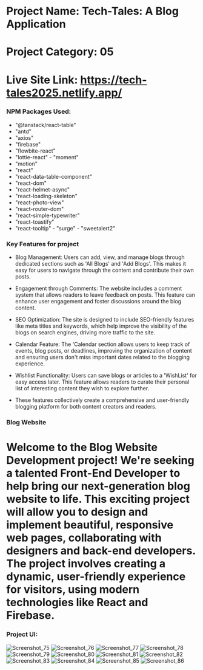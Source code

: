 


# Project Name: Tech-Tales: A Blog Application
# Project Category: 05
# Live Site Link: https://tech-tales2025.netlify.app/


### NPM Packages Used:

  - "@tanstack/react-table"
   - "antd"
   - "axios"
   - "firebase"
  -  "flowbite-react"
   - "lottie-react"
    - "moment"
   - "motion"
   - "react"
   - "react-data-table-component"
   - "react-dom"
   - "react-helmet-async"
   - "react-loading-skeleton"
   - "react-photo-view"
   - "react-router-dom"
   - "react-simple-typewriter"
   - "react-toastify"
   - "react-tooltip"
    - "surge"
    - "sweetalert2"



###  Key Features for project


- Blog Management: Users can add, view, and manage blogs through dedicated sections such as 'All Blogs' and 'Add Blogs'. This makes it easy for users to navigate through the content and contribute their own posts.

- Engagement through Comments: The website includes a comment system that allows readers to leave feedback on posts. This feature can enhance user engagement and foster discussions around the blog content.

- SEO Optimization: The site is designed to include SEO-friendly features like meta titles and keywords, which help improve the visibility of the blogs on search engines, driving more traffic to the site.

- Calendar Feature: The 'Calendar section allows users to keep track of events, blog posts, or deadlines, improving the organization of content and ensuring users don't miss important dates related to the blogging experience.

- Wishlist Functionality: Users can save blogs or articles to a 'WishList' for easy access later. This feature allows readers to curate their personal list of interesting content they wish to explore further.

- These features collectively create a comprehensive and user-friendly blogging platform for both content creators and readers.


### Blog Website
# Welcome to the Blog Website Development project! We're seeking a talented Front-End Developer to help bring our next-generation blog website to life. This exciting project will allow you to design and implement beautiful, responsive web pages, collaborating with designers and back-end developers. The project involves creating a dynamic, user-friendly experience for visitors, using modern technologies like React and Firebase.


### Project UI:
![Screenshot_75](https://github.com/user-attachments/assets/175cdf56-5430-4584-860d-b28e3d1f75fa)
![Screenshot_76](https://github.com/user-attachments/assets/a836f6d9-dea6-47d1-bb64-965a593ac057)
![Screenshot_77](https://github.com/user-attachments/assets/5084b957-f8cc-4f25-800d-14645e79d8ef)
![Screenshot_78](https://github.com/user-attachments/assets/9e406ad3-f548-4339-8f0a-66e6346ea2dd)
![Screenshot_79](https://github.com/user-attachments/assets/7ac885bd-1842-4922-bf72-c93816cc4b24)
![Screenshot_80](https://github.com/user-attachments/assets/e7ae2bb6-5df0-45a0-bde8-82a0c2bf1046)
![Screenshot_81](https://github.com/user-attachments/assets/0504a919-edc3-4bbf-b847-e5b7894b8d51)
![Screenshot_82](https://github.com/user-attachments/assets/9d3ca692-d466-4e0a-8feb-cb836edcf7db)
![Screenshot_83](https://github.com/user-attachments/assets/86fc7a58-2468-4b87-a533-66424211bba6)
![Screenshot_84](https://github.com/user-attachments/assets/0e14017b-117c-4105-a72b-415dc6974015)
![Screenshot_85](https://github.com/user-attachments/assets/91301102-2917-4cf7-8e40-d27ce2c961d3)
![Screenshot_86](https://github.com/user-attachments/assets/5209c4f9-e046-406f-8bae-09cced7d5ed0)

